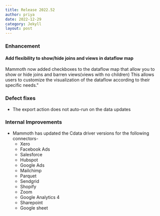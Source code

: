 ```yaml
---
title: Release 2022.52
author: priya
date: 2022-12-29
category: Jekyll
layout: post
---
```


### Enhancement

#### Add flexibility to show/hide joins and views in dataflow map
Mammoth now added checkboxes to the dataflow map that allow you to show or hide joins and barren views(views with no children)
This allows users to customize the visualization of the dataflow according to their specific needs."

### Defect fixes

* The export action does not auto-run on the data updates

### Internal Improvements

* Mammoth has updated the Cdata driver versions for the following connectors-
  - Xero
  - Facebook Ads
  - Salesforce 
  - Hubspot 
  - Google Ads
  - Mailchimp
  - Parquet
  - Sendgrid
  - Shopify
  - Zoom
  - Google Analytics 4
  - Sharepoint
  - Google sheet

